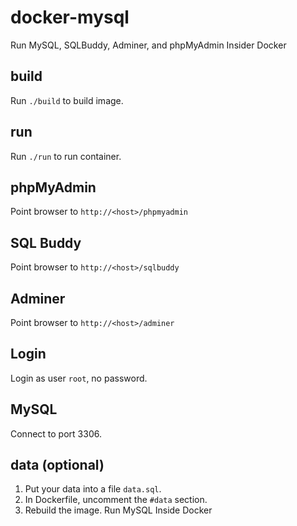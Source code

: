 # docker-mysql
Run MySQL, SQLBuddy, Adminer, and phpMyAdmin Insider Docker

## build
Run ```./build``` to build image.

## run
Run ```./run``` to run container.

## phpMyAdmin
Point browser to ```http://<host>/phpmyadmin```

## SQL Buddy
Point browser to ```http://<host>/sqlbuddy```

## Adminer
Point browser to ```http://<host>/adminer```

## Login
Login as user ```root```, no password.

## MySQL
Connect to port 3306.

## data (optional)
1. Put your data into a file ```data.sql```.
2. In Dockerfile, uncomment the ```#data``` section.
3. Rebuild the image.
Run MySQL Inside Docker
